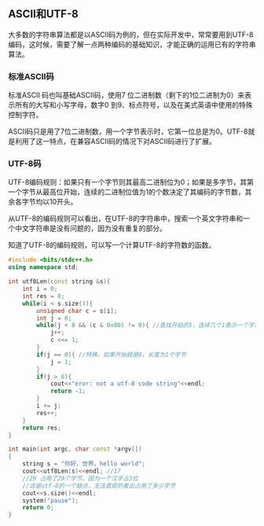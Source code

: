 ## ASCII和UTF-8

大多数的字符串算法都是以ASCII码为例的，但在实际开发中，常常要用到UTF-8编码，这时候，需要了解一点两种编码的基础知识，才能正确的运用已有的字符串算法。

### 标准ASCII码

标准ASCII 码也叫基础ASCII码，使用7 位二进制数（剩下的1位二进制为0）来表示所有的大写和小写字母，数字0 到9、标点符号，以及在美式英语中使用的特殊控制字符。

ASCII码只是用了7位二进制数，用一个字节表示时，它第一位总是为0。UTF-8就是利用了这一特点，在兼容ASCII码的情况下对ASCII码进行了扩展。

### UTF-8码

UTF-8编码规则：如果只有一个字节则其最高二进制位为0；如果是多字节，其第一个字节从最高位开始，连续的二进制位值为1的个数决定了其编码的字节数，其余各字节均以10开头。

从UTF-8的编码规则可以看出，在UTF-8的字符串中，搜索一个英文字符串和一个中文字符串是没有问题的，因为没有重复的部分。

知道了UTF-8的编码规则，可以写一个计算UTF-8的字符数的函数。

```cpp
#include <bits/stdc++.h>
using namespace std;

int utf8Len(const string &s){
    int i = 0;
    int res = 0;
    while(i < s.size()){
        unsigned char c = s[i];
        int j = 0;
        while(j < 8 && (c & 0x80) != 0){ //查找开始的1，连续几个1表示一个字符的编码长度
            j++;
            c <<= 1;
        }
        if(j == 0){ //特殊，如果开始就是0，长度为1个字节
            j = 1;
        }
        if(j > 6){
            cout<<"eror: not a utf-8 code string"<<endl;
            return -1;
        }
        i += j;
        res++;
    }
    return res;
}

int main(int argc, char const *argv[])
{
    string s = "你好，世界，hello world";
    cout<<utf8Len(s)<<endl; //17
    //29 占用了29个字节，因为一个汉字占3位 
    //这是utf-8的一个缺点，无法直观的看出占用了多少字节
    cout<<s.size()<<endl; 
    system("pause");
    return 0;
}
```